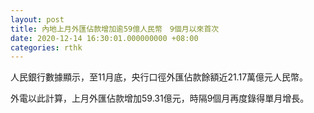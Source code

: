 ```yaml
---
layout: post
title: 內地上月外匯佔款增加逾59億人民幣　9個月以來首次
date: 2020-12-14 16:30:01.000000000 +08:00
categories: rthk
---
```


人民銀行數據顯示，至11月底，央行口徑外匯佔款餘額近21.17萬億元人民幣。

外電以此計算，上月外匯佔款增加59.31億元，時隔9個月再度錄得單月增長。
